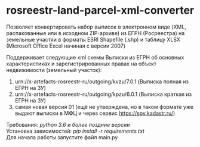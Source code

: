 # rosreestr-land-parcel-xml-converter
Позволяет конвертировать набор выписок в электронном виде (XML, распакованные или в исходном ZIP-архиве) из ЕГРН (Росреестра) на земельные участки в форматы ESRI Shapefile (.shp) и таблицу XLSX (Microsoft Office Excel начиная с версии 2007)

Поддерживает следующие xml схемы Выписки из ЕГРН об основных характеристиках и зарегистрированных правах на объект недвижимости (земельный участок):
1. urn://x-artefacts-rosreestr-ru/outgoing/kvzu/7.0.1 (Выписка полная из ЕГРН на ЗУ)
2. urn://x-artefacts-rosreestr-ru/outgoing/kpzu/6.0.1 (Выписка краткая из ЕГРН на ЗУ)
3. самая новая версия 01 (ещё не утверждена, но в таком формате уже выдают выписки в МФЦ и через сервис https://spv.kadastr.ru/)

Требования: *python 3.6 и более поздние версии*  
Установка зависимостей: *pip install -r requirements.txt*  
Для начала работы запустите файл main.py  

